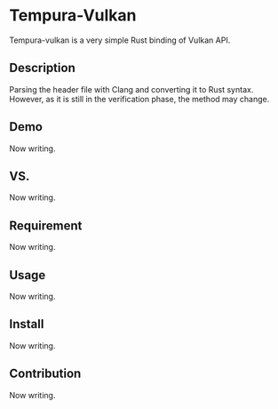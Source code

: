Tempura-Vulkan
====

Tempura-vulkan is a very simple Rust binding of Vulkan API.

## Description
Parsing the header file with Clang and converting it to Rust syntax. However, as it is still in the verification phase, the method may change.

## Demo
Now writing.

## VS. 
Now writing.

## Requirement
Now writing.

## Usage
Now writing.

## Install
Now writing.

## Contribution
Now writing.